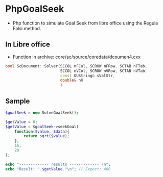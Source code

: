 # PhpGoalSeek

- Php function to simulate Goal Seek from libre office using the Regula Falsi method.


## In Libre office

- Function in archive: core/sc/source/coredata/dcoumen4.cxx

```c++
bool ScDocument::Solver(SCCOL nFCol, SCROW nFRow, SCTAB nFTab,
                        SCCOL nVCol, SCROW nVRow, SCTAB nVTab,
                        const OUString& sValStr, 
                        double& nX
                        )
```

## Sample

```php
$goalSeek = new SolveGoalSeek();

$getValue = 0;
$getValue = $goalSeek->seekGoal(
    function($value, $data){
        return sqrt($value);
    },
    16,
    20
);

echo "------------- results ------------- \n";
echo "Result: ".$getValue."\n"; // Expect: 400
```
